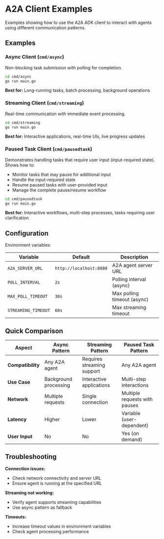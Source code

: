 # A2A Client Examples

Examples showing how to use the A2A ADK client to interact with agents using different communication patterns.

## Examples

### Async Client (`cmd/async`)

Non-blocking task submission with polling for completion.

```bash
cd cmd/async
go run main.go
```

**Best for:** Long-running tasks, batch processing, background operations

### Streaming Client (`cmd/streaming`)

Real-time communication with immediate event processing.

```bash
cd cmd/streaming
go run main.go
```

**Best for:** Interactive applications, real-time UIs, live progress updates

### Paused Task Client (`cmd/pausedtask`)

Demonstrates handling tasks that require user input (input-required state). Shows how to:
- Monitor tasks that may pause for additional input
- Handle the input-required state
- Resume paused tasks with user-provided input
- Manage the complete pause/resume workflow

```bash
cd cmd/pausedtask
go run main.go
```

**Best for:** Interactive workflows, multi-step processes, tasks requiring user clarification

## Configuration

Environment variables:

| Variable            | Default                     | Description                 |
| ------------------- | --------------------------- | --------------------------- |
| `A2A_SERVER_URL`    | `http://localhost:8080`     | A2A agent server URL        |
| `POLL_INTERVAL`     | `2s`                        | Polling interval (async)    |
| `MAX_POLL_TIMEOUT`  | `30s`                       | Max polling timeout (async) |
| `STREAMING_TIMEOUT` | `60s`                       | Max streaming timeout       |

## Quick Comparison

| Aspect            | Async Pattern         | Streaming Pattern          | Paused Task Pattern          |
| ----------------- | --------------------- | -------------------------- | ---------------------------- |
| **Compatibility** | Any A2A agent         | Requires streaming support | Any A2A agent                |
| **Use Case**      | Background processing | Interactive applications   | Multi-step interactions     |
| **Network**       | Multiple requests     | Single connection          | Multiple requests with pauses|
| **Latency**       | Higher                | Lower                      | Variable (user-dependent)    |
| **User Input**    | No                    | No                         | Yes (on demand)              |

## Troubleshooting

**Connection issues:**

- Check network connectivity and server URL
- Ensure agent is running at the specified URL

**Streaming not working:**

- Verify agent supports streaming capabilities
- Use async pattern as fallback

**Timeouts:**

- Increase timeout values in environment variables
- Check agent processing performance
